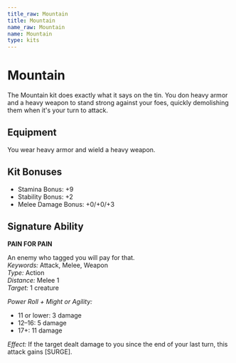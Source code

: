 ```yaml
---
title_raw: Mountain
title: Mountain
name_raw: Mountain
name: Mountain
type: kits
---
```


# Mountain

The Mountain kit does exactly what it says on the tin. You don heavy armor and a heavy weapon to stand strong against your foes, quickly demolishing them when it's your turn to attack.

## Equipment

You wear heavy armor and wield a heavy weapon.

## Kit Bonuses

- Stamina Bonus: +9
- Stability Bonus: +2
- Melee Damage Bonus: +0/+0/+3

## Signature Ability

**PAIN FOR PAIN**

An enemy who tagged you will pay for that.\
*Keywords:* Attack, Melee, Weapon\
*Type:* Action\
*Distance:* Melee 1\
*Target:* 1 creature

*Power Roll + Might or Agility:*

- 11 or lower: 3 damage
- 12–16: 5 damage
- 17+: 11 damage

*Effect:* If the target dealt damage to you since the end of your last turn, this attack gains \[SURGE\].
